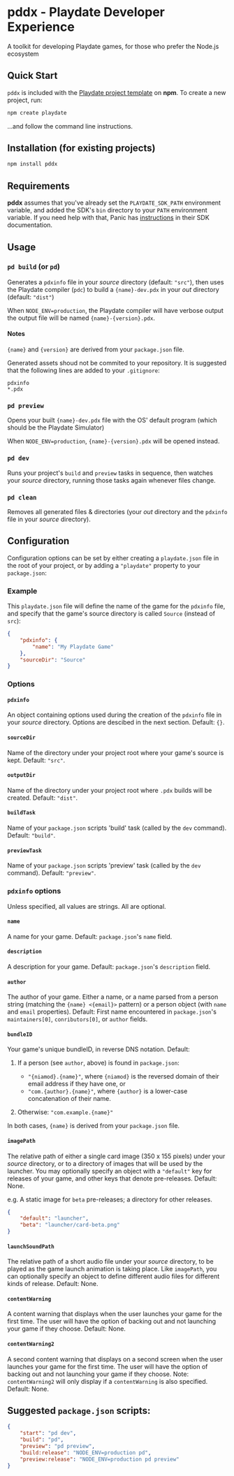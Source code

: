 # pddx - Playdate Developer Experience

A toolkit for developing Playdate games, for those who prefer the Node.js ecosystem

## Quick Start

`pddx` is included with the [Playdate project template](https://github.com/colingourlay/create-playdate) on **npm**. To create a new project, run:

```sh
npm create playdate
```

...and follow the command line instructions.

## Installation (for existing projects)

```sh
npm install pddx
```

## Requirements

**pddx** assumes that you've already set the `PLAYDATE_SDK_PATH` environment variable, and added the SDK's `bin` directory to your `PATH` environment variable. If you need help with that, Panic has [instructions](https://sdk.play.date/1.13.0/Inside%20Playdate.html#_set_playdate_sdk_path_environment_variable) in their SDK documentation.

## Usage

### `pd build` (or `pd`)

Generates a `pdxinfo` file in your _source_ directory (default: `"src"`), then uses the Playdate compiler (`pdc`) to build a `{name}-dev.pdx` in your _out_ directory (default: `"dist"`)

When `NODE_ENV=production`, the Playdate compiler will have verbose output the output file will be named `{name}-{version}.pdx`.

#### Notes

`{name}` and `{version}` are derived from your `package.json` file.

Generated assets shoud not be commited to your repository. It is suggested that the following lines are added to your `.gitignore`:

```
pdxinfo
*.pdx
```

### `pd preview`

Opens your built `{name}-dev.pdx` file with the OS' default program (which should be the Playdate Simulator)

When `NODE_ENV=production`, `{name}-{version}.pdx` will be opened instead.

### `pd dev`

Runs your project's `build` and `preview` tasks in sequence, then watches your _source_ directory, running those tasks again whenever files change.

### `pd clean`

Removes all generated files & directories (your _out_ directory and the `pdxinfo` file in your _source_ directory).

## Configuration

Configuration options can be set by either creating a `playdate.json` file in the root of your project, or by adding a `"playdate"` property to your `package.json`:

### Example

This `playdate.json` file will define the name of the game for the `pdxinfo` file, and specify that the game's source directory is called `Source` (instead of `src`):

```json
{
	"pdxinfo": {
		"name": "My Playdate Game"
	},
	"sourceDir": "Source"
}
```

### Options

#### `pdxinfo`

An object containing options used during the creation of the `pdxinfo` file in your _source_ directory. Options are descibed in the next section. Default: `{}`.

#### `sourceDir`

Name of the directory under your project root where your game's source is kept. Default: `"src"`.

#### `outputDir`

Name of the directory under your project root where `.pdx` builds will be created. Default: `"dist"`.

#### `buildTask`

Name of your `package.json` scripts 'build' task (called by the `dev` command). Default: `"build"`.

#### `previewTask`

Name of your `package.json` scripts 'preview' task (called by the `dev` command). Default: `"preview"`.

### `pdxinfo` options

Unless specified, all values are strings. All are optional.

#### `name`

A name for your game. Default: `package.json`'s `name` field.

#### `description`

A description for your game. Default: `package.json`'s `description` field.

#### `author`

The author of your game. Either a name, or a name parsed from a person string (matching the `{name} <{email}>` pattern) or a person object (with `name` and `email` properties). Default: First name encountered in `package.json`'s `maintainers[0]`, `conributors[0]`, or `author` fields.

#### `bundleID`

Your game's unique bundleID, in reverse DNS notation. Default:

1. If a person (see `author`, above) is found in `package.json`:

   - `"{niamod}.{name}"`, where `{niamod}` is the reversed domain of their email address if they have one, or
   - `"com.{author}.{name}"`, where `{author}` is a lower-case concatenation of their name.

2. Otherwise: `"com.example.{name}"`

In both cases, `{name}` is derived from your `package.json` file.

#### `imagePath`

The relative path of either a single card image (350 x 155 pixels) under your _source_ directory, or to a directory of images that will be used by the launcher. You may optionally specify an object with a `"default"` key for releases of your game, and other keys that denote pre-releases. Default: None.

e.g. A static image for `beta` pre-releases; a directory for other releases.

```json
{
	"default": "launcher",
	"beta": "launcher/card-beta.png"
}
```

#### `launchSoundPath`

The relative path of a short audio file under your _source_ directory, to be played as the game launch animation is taking place. Like `imagePath`, you can optionally specify an object to define different audio files for different kinds of release. Default: None.

#### `contentWarning`

A content warning that displays when the user launches your game for the first time. The user will have the option of backing out and not launching your game if they choose. Default: None.

#### `contentWarning2`

A second content warning that displays on a second screen when the user launches your game for the first time. The user will have the option of backing out and not launching your game if they choose. Note: `contentWarning2` will only display if a `contentWarning` is also specified. Default: None.

## Suggested `package.json` scripts:

```json
{
	"start": "pd dev",
	"build": "pd",
	"preview": "pd preview",
	"build:release": "NODE_ENV=production pd",
	"preview:release": "NODE_ENV=production pd preview"
}
```
